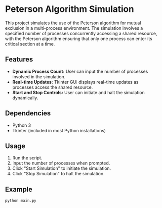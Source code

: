 # Peterson Algorithm Simulation

This project simulates the use of the Peterson algorithm for mutual exclusion in a multi-process environment. The simulation involves a specified number of processes concurrently accessing a shared resource, with the Peterson algorithm ensuring that only one process can enter its critical section at a time.

## Features

- **Dynamic Process Count:** User can input the number of processes involved in the simulation.
- **Real-time Updates:** Tkinter GUI displays real-time updates as processes access the shared resource.
- **Start and Stop Controls:** User can initiate and halt the simulation dynamically.

## Dependencies

- Python 3
- Tkinter (included in most Python installations)

## Usage

1. Run the script.
2. Input the number of processes when prompted.
3. Click "Start Simulation" to initiate the simulation.
4. Click "Stop Simulation" to halt the simulation.

## Example

```bash
python main.py
